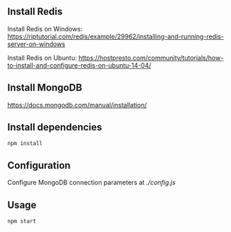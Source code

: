 ## Install Redis

Install Redis on Windows: https://riptutorial.com/redis/example/29962/installing-and-running-redis-server-on-windows

Install Redis on Ubuntu: https://hostpresto.com/community/tutorials/how-to-install-and-configure-redis-on-ubuntu-14-04/

## Install MongoDB

https://docs.mongodb.com/manual/installation/

## Install dependencies

~~~
npm install
~~~

## Configuration

Configure MongoDB connection parameters at *./config.js*

## Usage

~~~
npm start
~~~

